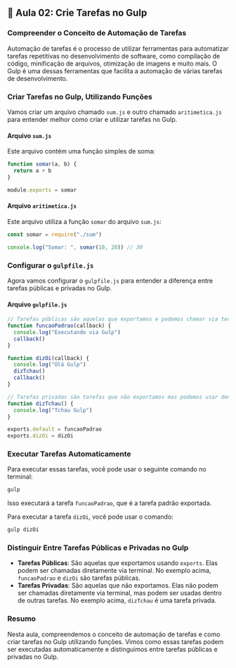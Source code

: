## 📝 Aula 02: Crie Tarefas no Gulp

### Compreender o Conceito de Automação de Tarefas

Automação de tarefas é o processo de utilizar ferramentas para automatizar tarefas repetitivas no desenvolvimento de software, como compilação de código, minificação de arquivos, otimização de imagens e muito mais. O Gulp é uma dessas ferramentas que facilita a automação de várias tarefas de desenvolvimento.

### Criar Tarefas no Gulp, Utilizando Funções

Vamos criar um arquivo chamado `sum.js` e outro chamado `aritimetica.js` para entender melhor como criar e utilizar tarefas no Gulp.

#### Arquivo `sum.js`

Este arquivo contém uma função simples de soma:

```javascript
function somar(a, b) {
  return a + b
}

module.exports = somar
```

#### Arquivo `aritimetica.js`

Este arquivo utiliza a função `somar` do arquivo `sum.js`:

```javascript
const somar = require("./sum")

console.log("Somar: ", somar(10, 20)) // 30
```

### Configurar o `gulpfile.js`

Agora vamos configurar o `gulpfile.js` para entender a diferença entre tarefas públicas e privadas no Gulp.

#### Arquivo `gulpfile.js`

```javascript
// Tarefas públicas são aquelas que exportamos e podemos chamar via terminal
function funcaoPadrao(callback) {
  console.log("Executando via Gulp")
  callback()
}

function dizOi(callback) {
  console.log("Olá Gulp")
  dizTchau()
  callback()
}

// Tarefas privadas são tarefas que não exportamos mas podemos usar dentro de outras tarefas
function dizTchau() {
  console.log("Tchau Gulp")
}

exports.default = funcaoPadrao
exports.dizOi = dizOi
```

### Executar Tarefas Automaticamente

Para executar essas tarefas, você pode usar o seguinte comando no terminal:

```bash
gulp
```

Isso executará a tarefa `funcaoPadrao`, que é a tarefa padrão exportada.

Para executar a tarefa `dizOi`, você pode usar o comando:

```bash
gulp dizOi
```

### Distinguir Entre Tarefas Públicas e Privadas no Gulp

- **Tarefas Públicas**: São aquelas que exportamos usando `exports`. Elas podem ser chamadas diretamente via terminal. No exemplo acima, `funcaoPadrao` e `dizOi` são tarefas públicas.
- **Tarefas Privadas**: São aquelas que não exportamos. Elas não podem ser chamadas diretamente via terminal, mas podem ser usadas dentro de outras tarefas. No exemplo acima, `dizTchau` é uma tarefa privada.

### Resumo

Nesta aula, compreendemos o conceito de automação de tarefas e como criar tarefas no Gulp utilizando funções. Vimos como essas tarefas podem ser executadas automaticamente e distinguimos entre tarefas públicas e privadas no Gulp.
